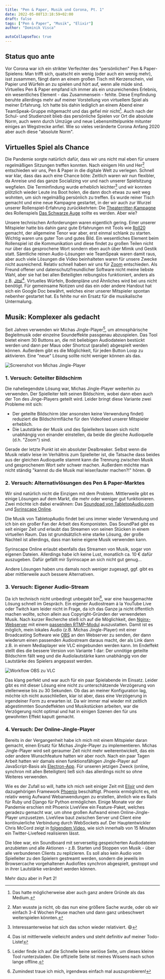 ```yaml
---
title: "Pen & Paper, Musik und Corona, Pt. 1"
date: 2022-05-08T13:18:59+02:00
draft: false
tags: ["Pen & Paper", "Musik", "Elixir"]
author: "Dominik Visca"

autoCollapseToc: true
---
```


## Status quo ante

Vor Corona war ich ein strikter Verfechter des "persönlichen" Pen & Paper-Spielens: Man trifft sich, quatscht ein wenig (oder auch ein wenig mehr), isst zusammen, fängt dann an einem großen Tisch mit Kerzenschein, viel Papier und Würfeln an zu spielen und hört auf, wenn alle müde sind. Virtuelles Pen & Paper empfand ich immer als ein unzureichendes Erlebnis, ein wesentliches Element - das Zusammensein - fehlte. Diese Empfindung beruhte allerdings mehr auf meiner Vorstellung von virtuellem Spiel als meiner Erfahrung. Ich hatte bis dahin lediglich an einem Abend einer TeamSpeak-Gruppe mitgemacht und das gefiel mir nicht[^1]. Auch nach der Schul- und Studienzeit blieb das persönliche Spielen vor Ort die absolute Norm, auch wenn durch Umzüge und neue Lebensmittelpunkte mitunter einiges an Wegstrecke anfiel. Wie so vieles veränderte Corona Anfang 2020 aber auch diese "absolute Norm".

## Virtuelles Spiel als Chance

Die Pandemie sorgte natürlich dafür, dass wir uns nicht mal eben für unsere regelmäßigen Sitzungen treffen konnten. Nach einigem Hin und Her[^2] entschieden wir uns, Pen & Paper in die digitale Welt zu verlegen. Schnell war klar, dass das auch eine Chance böte: Zeitlich waren wir nun flexibler, da Anreise und das ganze Socializing vor und nach unserer Spielsitzung wegfielen. Die Terminfindung wurde erheblich leichter[^3] und wir konnten plötzlich wieder Leute ins Boot holen, die dann doch etwas zu weit weg wohnten, um sich regelmäßig persönlich zu treffen. Es wurde reiner Tisch gemacht und eine neue Kampagne gestartet, in der wir auch zur Wurzel unserer Rollenspiel-Erfahrung zurückkehrten: Die [Theaterritter-Kampagne](https://de.wiki-aventurica.de/wiki/Theaterritter-Kampagne) des Rollenspiels [Das Schwarze Auge](https://de.wikipedia.org/wiki/Das_Schwarze_Auge) sollte es werden. Aber wie?

Unsere technischen Anforderungen waren eigentlich gering. Einer unserer Mitspieler hatte bis dahin ganz gute Erfahrungen mit Tools wie [Roll20](https://roll20.net/) gemacht, der allgemeine Tenor war aber, erst einmal schlank zu starten. Wichtig waren uns guter Ton und gutes Bild. Ein wesentliches Element beim Rollenspiel ist die Kommunikation und diese findet zu großen Teilen nicht nur über das gesprochene Wort sondern eben auch über Mimik und Gestik statt. Sämtliche reinen Audio-Lösungen wie TeamSpeak waren damit raus, aber auch viele Lösungen die Video beinhalteten waren für unsere Zwecke nicht ausreichend. Relativ schnell haben wir uns für [Zoom](https://zoom.us) entschieden. Als Freund offener und datenschutzfreundlicher Software nicht meine liebste Wahl, aber sie hat bei allen Beteiligten reibungslos funktioniert, anders als z.B. [Jitsi](https://jitsi.org/)[^4]. Virtuelles Würfeln, Bodenpläne und Ähnliches wird bei uns nicht benötigt. Für gemeinsame Notizen und das ein oder andere Handout hat sich ein Google Doc bewährt, welches einer unserer Mitspieler spontan nebenher gestartet hat. Es fehlte nur ein Ersatz für die musikalische Untermalung.

## Musik: Komplexer als gedacht

Seit Jahren verwenden wir Michas Jingle-Player[^5], um atmosphärische Begleitmusik oder einzelne Soundeffekte passgenau abzuspielen. Das Tool bietet einem 30 Buttons an, die mit beliebigen Audiodateien bestückt werden und dann per Maus oder Shortcut (parallel) abgespielt werden können. Außerdem gibt es die Möglichkeit, für jeden Button Loop zu aktivieren. Eine "neue" Lösung sollte nicht weniger können als das.

![Screenshot von Michas Jingle-Player](/img/2022-05-08_jingle_player.png "Michas Jingle-Player")

### 1. Versuch: Geteilter Bildschirm

Die naheliegendste Lösung war, Michas Jingle-Player weiterhin zu verwenden. Der Spielleiter teilt seinen Bildschirm, wobei dann eben auch der Ton des Jinge-Players geteilt wird. Leider bringt diese Variante zwei Probleme mit sich:

- Der geteilte Bildschirm (der ansonsten keine Verwendung findet) reduziert die Bildschirmfläche für den Videofeed unserer Mitspieler erheblich.
- Die Lautstärke der Musik und des Spielleiters lassen sich nicht unabhängig von einander einstellen, da beide die gleiche Audioquelle (d.h. "Zoom") sind.

Gerade der letzte Punkt ist ein absoluter Dealbreaker. Selbst wenn die Musik relativ leise im Verhältnis zum Spielleiter ist, die Tatsache dass beides aus der gleichen Audioquelle stammt kann die Trennung zwischen Musik und gesprochenem Wort sehr schwer machen. Außerdem möchte man nicht ständig "kannst du die Musik mal leiser/lauter machen?!" hören. 😄

### 2. Versuch: Alternativlösungen des Pen & Paper-Marktes

Wir sind natürlich nicht die Einzigen mit dem Problem. Mittlerweile gibt es einige Lösungen auf dem Markt, die mehr oder weniger gut funktionieren. Zwei möchte ich dabei erwähnen: Das [Soundpad von TabletopAudio.com](https://tabletopaudio.com/soundpad.html) und [Syrinscape Online](https://syrinscape.com/online/).

Die Musik von TabletopAudio findet bei uns immer wieder Verwendung und ich bin ein großer Fan der Arbeit des Komponisten. Das SoundPad gibt es seit einiger Zeit und erlaubt das Streamen von seinen Stücken in einem virtuellen Raum. Das ist grundsätzlich eine starke Lösung, der große Nachteil ist allerdings, dass man keine eigene Musik verwenden kann.

Syrinscape Online erlaubt ebenfalls das Streamen von Musik, sogar von eigenen Dateien. Allerdings habe ich keine Lust, monatlich ca. 10 € dafür auszugeben. Dafür gefällt mir Syrinscape an sich nicht gut genug...

Andere Lösungen haben uns damals noch weniger zugesagt, ggf. gibt es aber mittlerweile auch bessere Alternativen.

### 3. Versuch: Eigener Audio-Stream

Da ich technisch nicht unbedingt unbegabt bin[^6], war eine hausgemachte Lösung schnell im Gespräch. Ein eigener Audiostream á la YouTube Live oder Twitch kam leider nicht in Frage, da ich das Ganze ja nicht öffentlich machen wollte, schon allein aus Copyright-Gründen der verwendeten Musik. Nach kurzer Recherche stieß ich auf die Möglichkeit, den [Nginx-Webserver](https://nginx.org/en/) mit einem [passenden RTMP-Modul](https://nginx-rtmp.blogspot.com/) auszustatten. Damit ist es möglich, mein lokales Audio (z.B. Michas Jingle-Player) mit einer Broadcasting Software wie [OBS](https://obsproject.com/) an den Webserver zu senden, der dann wiederum einen passenden Audiostream daraus macht, der als Link dann z.B. in einem Mediaplayer wie VLC eingebunden werden kann. Im Endeffekt stellt dies die bessere Version von Variante 1 dar: Der unnötige geteilte Bildschirm fällt weg und die Audiolautstärke kann unabhängig von der Lautstärke des Spielers angepasst werden.

![Workflow OBS zu VLC](/img/2022-05-08_workflow_nginx.png "Workflow OBS zu VLC")

Das klang perfekt und war auch für ein paar Spielabende im Einsatz. Leider gibt es mit dieser Lösung eine nicht zu unterschätzende Verzögerung von stellenweise bis zu 30 Sekunden. Ob das an meiner Konfiguration lag, möchte ich nicht ausschließen, klar ist aber, dass eine Verzögerung in irgendeiner Form zu erwarten ist. Da wir immer mal wieder mit zeitlich abgestimmten Soundeffekten und Musikstücken arbeiten, war die Verzögerung nicht optimal und hat in einigen Szenen den für uns gewohnten Effekt kaputt gemacht.

### 4. Versuch: Der Online-Jingle-Player

Bereits in der Vergangenheit habe ich mich mit einem Mitspieler daran gemacht, einen Ersatz für Michas Jingle-Player zu implementieren. Michas Jingle-Player wird seit geraumer Zeit nicht mehr weiterentwickelt, das ein oder andere Wunschfeature hatten wir aber noch. Nach ein paar Tagen Arbeit hatten wir damals einen funktionsfähigen Jingle-Player auf JavaScript-Basis als [Electron-App](https://www.electronjs.org/). Für unseren jetzigen Zweck (online, synchron mit allen Beteiligten) ließ sich das allerdings nicht so ohne Weiteres verwenden.

Wie es der Zufall so will, hatte ich mich seit einiger Zeit mit [Elixir](https://elixir-lang.org/) und dem dazugehörigen Framework [Phoenix](https://www.phoenixframework.org/) beschäftigt. Phoenix ermöglicht es, mit relativ wenig Aufwand Webanwendungen zu erstellen, ähnlich wie es Rails für Ruby und Django für Python ermöglichen. Einige Monate vor der Pandemie erschien mit Phoenix LiveView ein Feature-Paket, welches geradezu gemacht war, um ohne großen Aufwand einen Online-Jingle-Player umzusetzen. LiveView baut zwischen Server und Client eine kontinuierliche Verbindung durch WebSockets auf. Der Hauptentwickler Chris McCord zeigt in [folgendem Video](https://www.youtube.com/watch?v=MZvmYaFkNJI), wie sich innerhalb von 15 Minuten ein Twitter-Livefeed realisieren lässt.

Die Idee war, ein Soundboard mit serverseitig gespeicherten Audiodateien anzubieten und alle Aktionen - z.B. Starten und Stoppen von Musik - über alle verbundenen Clients zu replizieren. Es soll also kein Audio vom Spielleiter zu den Spielern gestreamt werden, sondern die jeweils im Browsercache vorgehaltenen Audiofiles synchron abgespielt, gestoppt und in ihrer Lautstärke verändert werden können.

Mehr dazu aber in Part 2!

[^1]: Das hatte möglicherweise aber auch ganz andere Gründe als das Medium.
[^2]: Man wusste ja nicht, ob das nun eine größere Sache wurde, oder ob wir einfach 3-4 Wochen Pause machen und dann ganz unbeschwert weiterspielen könnten.
[^3]: Interessanterweise hat sich das schon wieder relativiert. 😄
[^4]: Das ist mittlerweile vielleicht anders und steht definitiv auf meiner Todo-Liste!
[^5]: Leider finde ich auf die Schnelle keine seriöse Seite, um dieses kleine Tool runterzuladen. Die offizielle Seite ist meines Wissens nach schon lange offline.
[^6]: Zumindest traue ich mich, irgendwas einfach mal auszuprobieren!
